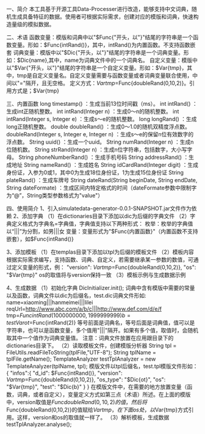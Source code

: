 一、简介
本工具基于开源工具Data-Processer进行改造，能够支持中文词典，随机生成具备特征的数据。使用者可根据实际需求，创建对应的模版和词典，快速构造量级的模拟数据。

二、术语
函数变量：模版和词典中以"$Func{"开头，以"}"结尾的字符串是一个函数变量。形如：$Func{intRand()}，其中，intRand()为内置函数。不支持函数嵌套
词典变量：模版中以"$Dic{"开头，以"}"结尾的字符串是一个词典变量。形如：$Dic{name},其中，name为词典文件中的一个词典名。
自定义变量：模版中以"$Var{"开头，以"}"结尾的字符串是一个自定义变量。形如：$Var{tmp}，其中，tmp是自定义变量名。自定义变量需要与函数变量或者词典变量联合使用，中间以"="隔开，且无空格。
定义方式：$Var{tmp}=$Func{doubleRand(0,10,2)}。引用方式是；$Var{tmp}

三、内置函数
long timestamp() ：生成当前13位时间戳（ms）。
int intRand() ：生成int正随机整数。
int intRand(Integer n) ：生成0～n的随机整数。
int intRand(Integer s, Integer e) ：生成s～e的随机整数。
long longRand() ：生成long正随机整数。
double doubleRand() ：生成0～1.0的随机双精度浮点数。
doubleRand(Integer s, Integer e, Integer n) ：生成s～e的保留n位有效数字的浮点数。
String uuid() ：生成一个uuid。
String numRand(Integer n) ：生成n位随机数。
String strRand(Integer n) ：生成n位字符串，包括数字，大小写字母。
String phoneNumberRand() ：生成手机号码
String addressRand() ：生成地址
String nameRand() ：生成姓名
String idCardRand(Integer digit) ：生成身份证，入参为0或1，其中0为生成18位身份证，1为生成15位身份证
String plateRand() ：生成车牌号
String dateRand(String beginDate, String endDate, String dateFormate) ：生成区间内特定格式的时间（dateFormate参数中限制字为“@”，String类型参数格式为"value"）

四、使用简介
1、引入simulatedata-generator-0.0.1-SNAPSHOT.jar文件作为依赖
2、添加字典
（1）在dictionaries目录下添加以dic为后缀的字典文件
（2）字典定义格式为字典名=字典值，字典值支持以下两种形式：
	枚举：枚举的字典值以“|||”为分割，如男|||女
	变量：变量形式为"$Func{内置函数}"（内置函数不支持嵌套），如$Func{intRand()}
	
3、添加模板
（1）在templas目录下添加以tpl为后缀的模板文件
（2）模板内容根据实际需求编写，支持函数、词典、自定义，若需要继承某一参数的数值，可通过定义变量的形式，例：
	"version": $Var{tmp}=$Func{doubleRand(0,10,2)},
	"os": "$Var{tmp}"
	os的取值将与version保持一致
（3）模板示例与生成数据示例

4、生成数据
（1）初始化字典
 DicInitializer.init();
词典中含有模版中需要的常量以及函数，词典文件以dic为后缀名，test.dic词典文件形如:
    name=xiaoming|||hanmeimei|||lilei
    reqUrl=http://www.abc.com/a/b/c|||http://www.def.com/d/e/f
    tmp=$Func{intRand(1000000000, 1999999999)}
    b=testVar
    ot=$Func{intRand(2)}
等号前面是词典名，等号后面是词典值，值可以是字符串，也可以是函数变量，多个值用"|||"隔开。如果有多个值，取值时，会随机取其中一个值作为词典变量值。 注意：词典文件放置在应用跟目录下的dictionaries目录下。
（2）读取模板文件，创建模版分析器
String tpl = FileUtils.readFileToString(tplFile,"UTF-8");
String tplName = tplFile.getName();
TemplateAnalyzer testTplAnalyzer = new TemplateAnalyzer(tplName, tpl);
模版文件以tpl后缀名，test.tpl模版文件形如：
 {
    "infos":{
        "d_id": $Func{intRand()},
        "version": $Var{tmp}=$Func{doubleRand(0,10,2)},
        "os_type": "$Dic{ot}",
        "os": "$Var{tmp}",
        "test": "$Dic{b}"
        }
 }
在模版文件中，在需要的地方放置变量（函数，词典，或者自定义），变量定义方式如第三点（术语）所述。在上面的模版中，version取值是$Func{doubleRand(0,10,2)}的值，然后将$Func{doubleRand(0,10,2)}的值赋给$Var{tmp}，在下面os处，以$Var{tmp}方式引用。这样，version和os的取值就一样了。
（3）解析模板，生成数据
 testTplAnalyzer.analyse();


